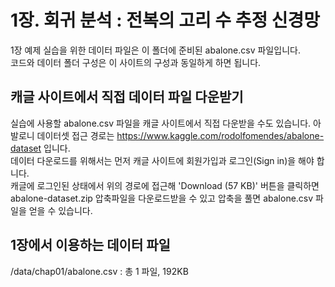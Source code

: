 # 1장. 회귀 분석 : 전복의 고리 수 추정 신경망
1장 예제 실습을 위한 데이터 파일은 이 폴더에 준비된 abalone.csv 파일입니다.<br/>
코드와 데이터 폴더 구성은 이 사이트의 구성과 동일하게 하면 됩니다.

## 캐글 사이트에서 직접 데이터 파일 다운받기
실습에 사용할 abalone.csv 파일을 캐글 사이트에서 직접 다운받을 수도 있습니다.
아발로니 데이터셋 접근 경로는 https://www.kaggle.com/rodolfomendes/abalone-dataset 입니다.<br/>
데이터 다운로드를 위해서는 먼저 캐글 사이트에 회원가입과 로그인(Sign in)을 해야 합니다.<br/>
캐글에 로그인된 상태에서 위의 경로에 접근해
'Download (57 KB)' 버튼을 클릭하면 abalone-dataset.zip 압축파일을 다운로드받을 수 있고
압축을 풀면 abalone.csv 파일을 얻을 수 있습니다.

## 1장에서 이용하는 데이터 파일
/data/chap01/abalone.csv : 총 1 파일, 192KB<br/>
